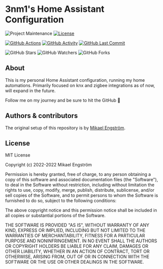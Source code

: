 # 3nm1's Home Assistant Configuration

![Project Maintenance][maintenance-shield]
[![License][license-shield]](LICENSE.md)

[![GitHub Actions][actions-shield]][actions]
[![GitHub Activity][commits-shield]][commits]
[![GitHub Last Commit][last-commit-shield]][commits]

![GitHub Stars][stars-shield]
![GitHub Watchers][watchers-shield]
![GitHub Forks][forks-shield]

## About

This is my personal Home Assistant configuration, running my home automations. Primarily focused on knx and zigbee integrations as of now, will expand in the future.

Follow me on my journey and be sure to hit the GitHub :star2:

## Authors & contributors

The original setup of this repository is by [Mikael Engström][3nm1].

## License

MIT License

Copyright (c) 2022-2022 Mikael Engström

Permission is hereby granted, free of charge, to any person obtaining a copy
of this software and associated documentation files (the "Software"), to deal
in the Software without restriction, including without limitation the rights
to use, copy, modify, merge, publish, distribute, sublicense, and/or sell
copies of the Software, and to permit persons to whom the Software is
furnished to do so, subject to the following conditions:

The above copyright notice and this permission notice shall be included in all
copies or substantial portions of the Software.

THE SOFTWARE IS PROVIDED "AS IS", WITHOUT WARRANTY OF ANY KIND, EXPRESS OR
IMPLIED, INCLUDING BUT NOT LIMITED TO THE WARRANTIES OF MERCHANTABILITY,
FITNESS FOR A PARTICULAR PURPOSE AND NONINFRINGEMENT. IN NO EVENT SHALL THE
AUTHORS OR COPYRIGHT HOLDERS BE LIABLE FOR ANY CLAIM, DAMAGES OR OTHER
LIABILITY, WHETHER IN AN ACTION OF CONTRACT, TORT OR OTHERWISE, ARISING FROM,
OUT OF OR IN CONNECTION WITH THE SOFTWARE OR THE USE OR OTHER DEALINGS IN THE
SOFTWARE.

[commits-shield]: https://img.shields.io/github/commit-activity/y/3nm1/HomeAssistantConfig?style=for-the-badge
[commits]: https://github.com/3nm1/HomeAssistantConfig/commits/master
[contributors]: https://img.shields.io/github/contributors/3nm1/HomeAssistantConfig?style=for-the-badge
[3nm1]: https://github.com/3nm1
[actions-shield]: https://img.shields.io/github/actions/workflow/status/3nm1/HomeAssistantConfig/home-assistant.yml?style=for-the-badge
[actions]: https://github.com/3nm1/HomeAssistantConfig/actions
[home-assistant]: https://home-assistant.io
[issue]: https://github.com/3nm1/HomeAssistantConfig/issues
[license-shield]: https://img.shields.io/github/license/3nm1/HomeAssistantConfig?style=for-the-badge
[maintenance-shield]: https://img.shields.io/maintenance/yes/2025?style=for-the-badge
[last-commit-shield]: https://img.shields.io/github/last-commit/3nm1/HomeAssistantConfig?style=for-the-badge
[stars-shield]: https://img.shields.io/github/stars/3nm1/HomeAssistantConfig?style=social
[forks-shield]: https://img.shields.io/github/forks/3nm1/HomeAssistantConfig?style=social
[watchers-shield]: https://img.shields.io/github/watchers/3nm1/HomeAssistantConfig?style=social
